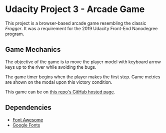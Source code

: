 # Udacity Project 3 - Arcade Game

This project is a browser-based arcade game resembling the classic *Frogger*. It was a requirement for the 2019 Udacity Front-End Nanodegree program.

## Game Mechanics

The objective of the game is to move the player model with keyboard arrow keys up to the river while avoiding the bugs.

The game timer begins when the player makes the first step. Game metrics are shown on the modal upon this victory condition.

This game can be on [this repo's GitHub hosted page](https://mtshin.github.io/udacity_project_3_arcade_game/).

## Dependencies

* [Font Awesome](https://fontawesome.com)
* [Google Fonts](https://fonts.google.com)